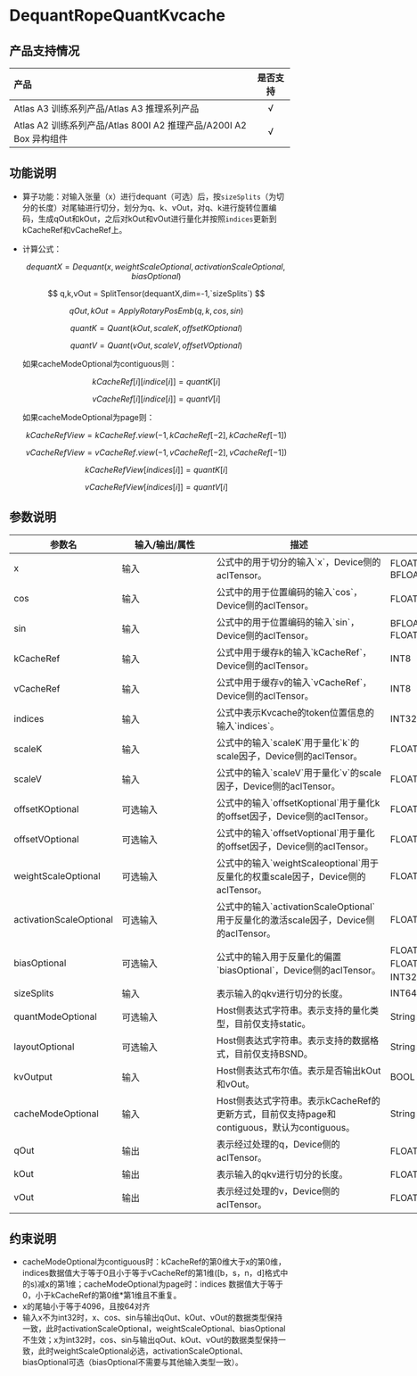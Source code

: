 # DequantRopeQuantKvcache

## 产品支持情况

|产品             |  是否支持  |
|:-------------------------|:----------:|
|  <term>Atlas A3 训练系列产品/Atlas A3 推理系列产品</term>   |     √    |
|  <term>Atlas A2 训练系列产品/Atlas 800I A2 推理产品/A200I A2 Box 异构组件</term>     |     √    |

## 功能说明

- 算子功能：对输入张量（x）进行dequant（可选）后，按`sizeSplits`（为切分的长度）对尾轴进行切分，划分为q、k、vOut，对q、k进行旋转位置编码，生成qOut和kOut，之后对kOut和vOut进行量化并按照`indices`更新到kCacheRef和vCacheRef上。

- 计算公式：
  
  $$
  dequantX = Dequant(x,weightScaleOptional,activationScaleOptional,biasOptional)
  $$
  
  $$
  q,k,vOut = SplitTensor(dequantX,dim=-1,`sizeSplits`)
  $$
  
  $$
  qOut,kOut = ApplyRotaryPosEmb(q,k,cos,sin)
  $$
  
  $$
  quantK = Quant(kOut,scaleK,offsetKOptional)
  $$
  
  $$
  quantV = Quant(vOut,scaleV,offsetVOptional)
  $$
  
  如果cacheModeOptional为contiguous则：
  
  $$
  kCacheRef[i][indice[i]]=quantK[i]
  $$
  
  $$
  vCacheRef[i][indice[i]]=quantV[i]
  $$
  
  如果cacheModeOptional为page则：
  
  $$
  kCacheRefView=kCacheRef.view(-1,kCacheRef[-2],kCacheRef[-1])
  $$
  
  $$
  vCacheRefView=vCacheRef.view(-1,vCacheRef[-2],vCacheRef[-1])
  $$
  
  $$
  kCacheRefView[indices[i]]=quantK[i]
  $$
  
  $$
  vCacheRefView[indices[i]]=quantV[i]
  $$
## 参数说明

<table style="undefined;table-layout: fixed; width: 1576px"><colgroup>
  <col style="width: 170px">
  <col style="width: 170px">
  <col style="width: 312px">
  <col style="width: 213px">
  <col style="width: 100px">
  </colgroup>
  <thead>
    <tr>
      <th>参数名</th>
      <th>输入/输出/属性</th>
      <th>描述</th>
      <th>数据类型</th>
      <th>数据格式</th>
    </tr></thead>
  <tbody>
    <tr>
      <td>x</td>
      <td>输入</td>
      <td>公式中的用于切分的输入`x`，Device侧的aclTensor。</td>
      <td>FLOAT16、INT32、BFLOAT16</td>
      <td>ND</td>
    </tr>
    <tr>
      <td>cos</td>
      <td>输入</td>
      <td>公式中的用于位置编码的输入`cos`，Device侧的aclTensor。</td>
      <td>FLOAT16、BFLOAT16</td>
      <td>ND</td>
    </tr>
    <tr>
      <td>sin</td>
      <td>输入</td>
      <td>公式中的用于位置编码的输入`sin`，Device侧的aclTensor。</td>
      <td>BFLOAT16、FLOAT16、FLOAT32</td>
      <td>ND</td>
    </tr>
    <tr>
      <td>kCacheRef</td>
      <td>输入</td>
      <td>公式中用于缓存k的输入`kCacheRef`，Device侧的aclTensor。</td>
      <td>INT8</td>
      <td>ND</td>
    </tr>
    <tr>
      <td>vCacheRef</td>
      <td>输入</td>
      <td>公式中用于缓存v的输入`vCacheRef`，Device侧的aclTensor。</td>
      <td>INT8</td>
      <td>ND</td>
    </tr>
    <tr>
      <td>indices</td>
      <td>输入</td>
      <td>公式中表示Kvcache的token位置信息的输入`indices`。</td>
      <td>INT32</td>
      <td>ND</td>
    </tr>
    <tr>
      <td>scaleK</td>
      <td>输入</td>
      <td>公式中的输入`scaleK`用于量化`k`的scale因子，Device侧的aclTensor。</td>
      <td>FLOAT</td>
      <td>ND</td>
    </tr>
    <tr>
      <td>scaleV</td>
      <td>输入</td>
      <td>公式中的输入`scaleV`用于量化`v`的scale因子，Device侧的aclTensor。</td>
      <td>FLOAT</td>
      <td>ND</td>
    </tr>
    <tr>
      <td>offsetKOptional</td>
      <td>可选输入</td>
      <td>公式中的输入`offsetKoptional`用于量化k的offset因子，Device侧的aclTensor。</td>
      <td>FLOAT</td>
      <td>ND</td>
    </tr>
    <tr>
      <td>offsetVOptional</td>
      <td>可选输入</td>
      <td>公式中的输入`offsetVoptional`用于量化的offset因子，Device侧的aclTensor。</td>
      <td>FLOAT</td>
      <td>ND</td>
    </tr>
    <tr>
      <td>weightScaleOptional</td>
      <td>可选输入</td>
      <td>公式中的输入`weightScaleoptional`用于反量化的权重scale因子，Device侧的aclTensor。</td>
      <td>FLOAT</td>
      <td>ND</td>
    </tr>
    <tr>
      <td>activationScaleOptional</td>
      <td>可选输入</td>
      <td>公式中的输入`activationScaleOptional`用于反量化的激活scale因子，Device侧的aclTensor。</td>
      <td>FLOAT</td>
      <td>ND</td>
    </tr>
    <tr>
      <td>biasOptional</td>
      <td>可选输入</td>
      <td>公式中的输入用于反量化的偏置`biasOptional`，Device侧的aclTensor。</td>
      <td>FLOAT、FLOAT16(HALF)、INT32、BFLOAT16</td>
      <td>ND</td>
    </tr>
    <tr>
      <td>sizeSplits</td>
      <td>输入</td>
      <td>表示输入的qkv进行切分的长度。</td>
      <td>INT64</td>
      <td>-</td>
    </tr>
    <tr>
      <td>quantModeOptional</td>
      <td>可选输入</td>
      <td>Host侧表达式字符串。表示支持的量化类型，目前仅支持static。</td>
      <td>String</td>
      <td>-</td>
    </tr>
    <tr>
      <td>layoutOptional</td>
      <td>可选输入</td>
      <td>Host侧表达式字符串。表示支持的数据格式，目前仅支持BSND。</td>
      <td>String</td>
      <td>-</td>
    </tr>
    <tr>
      <td>kvOutput</td>
      <td>输入</td>
      <td>Host侧表达式布尔值。表示是否输出kOut和vOut。</td>
      <td>BOOL</td>
      <td>-</td>
    </tr>
    <tr>
      <td>cacheModeOptional</td>
      <td>输入</td>
      <td>Host侧表达式字符串。表示kCacheRef的更新方式，目前仅支持page和contiguous，默认为contiguous。</td>
      <td>String</td>
      <td>-</td>
    </tr>
    <tr>
      <td>qOut</td>
      <td>输出</td>
      <td>表示经过处理的q，Device侧的aclTensor。</td>
      <td>FLOAT16、BFLOAT16</td>
      <td>ND</td>
    </tr>
    <tr>
      <td>kOut</td>
      <td>输出</td>
      <td>表示输入的qkv进行切分的长度。</td>
      <td>FLOAT16、BFLOAT16</td>
      <td>ND</td>
    </tr>
    <tr>
      <td>vOut</td>
      <td>输出</td>
      <td>表示经过处理的v，Device侧的aclTensor。</td>
      <td>FLOAT16、BFLOAT16</td>
      <td>ND</td>
    </tr>
  </tbody></table>

## 约束说明

- cacheModeOptional为contiguous时：kCacheRef的第0维大于x的第0维，indices数据值大于等于0且小于等于vCacheRef的第1维([b，s，n，d]格式中的s)减x的第1维；cacheModeOptional为page时：indices 数据值大于等于0，小于kCacheRef的第0维*第1维且不重复。
- x的尾轴小于等于4096，且按64对齐
- 输入x不为int32时，x、cos、sin与输出qOut、kOut、vOut的数据类型保持一致，此时activationScaleOptional，weightScaleOptional、biasOptional不生效；x为int32时，cos、sin与输出qOut、kOut、vOut的数据类型保持一致，此时weightScaleOptional必选，activationScaleOptional、biasOptional可选（biasOptional不需要与其他输入类型一致）。

